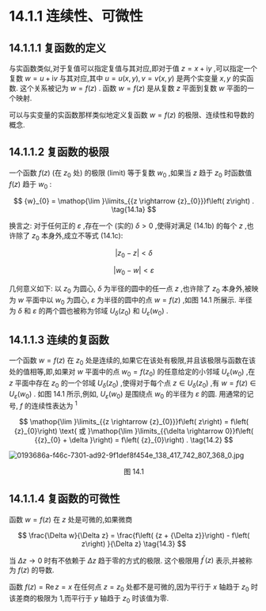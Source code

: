 # 14.1.1 连续性、可微性

## 14.1.1.1 复函数的定义

与实函数类似,对于复值可以指定复值与其对应,即对于值 $z = x + \mathrm{i}y$ ,可以指定一个复数 $w = u + \mathrm{i}v$ 与其对应,其中 $u = u\left( {x, y}\right) , v = v\left( {x, y}\right)$ 是两个实变量 $x, y$ 的实函数. 这个关系被记为 $w = f\left( z\right)$ . 函数 $w = f\left( z\right)$ 是从复数 $z$ 平面到复数 $w$ 平面的一个映射.

可以与实变量的实函数那样类似地定义复函数 $w = f\left( z\right)$ 的极限、连续性和导数的概念.

## 14.1.1.2 复函数的极限

一个函数 $f\left( z\right)$ (在 ${z}_{0}$ 处) 的极限 (limit) 等于复数 ${w}_{0}$ ,如果当 $z$ 趋于 ${z}_{0}$ 时函数值 $f\left( z\right)$ 趋于 ${w}_{0}$ :

$$
{w}_{0} = \mathop{\lim }\limits_{{z \rightarrow  {z}_{0}}}f\left( z\right) . \tag{14.1a}
$$

换言之: 对于任何正的 $\varepsilon$ ,存在一个 (实的) $\delta  > 0$ ,使得对满足 (14.1b) 的每个 $z$ ,也许除了 ${z}_{0}$ 本身外,成立不等式 (14.1c):

$$
\left| {{z}_{0} - z}\right|  < \delta  \tag{14.1b}
$$

$$
\left| {{w}_{0} - w}\right|  < \varepsilon  \tag{14.1c}
$$

几何意义如下: 以 ${z}_{0}$ 为圆心, $\delta$ 为半径的圆中的任一点 $z$ ,也许除了 ${z}_{0}$ 本身外,被映为 $w$ 平面中以 ${w}_{0}$ 为圆心, $\varepsilon$ 为半径的圆中的点 $w = f\left( z\right)$ ,如图 14.1 所展示. 半径为 $\delta$ 和 $\varepsilon$ 的两个圆也被称为邻域 ${U}_{\delta }\left( {z}_{0}\right)$ 和 ${U}_{\varepsilon }\left( {w}_{0}\right)$ .

## 14.1.1.3 连续的复函数

一个函数 $w = f\left( z\right)$ 在 ${z}_{0}$ 处是连续的,如果它在该处有极限,并且该极限与函数在该处的值相等,即,如果对 $w$ 平面中的点 ${w}_{0} = f\left( {z}_{0}\right)$ 的任意给定的小邻域 ${U}_{\varepsilon }\left( {w}_{0}\right)$ ,在 $z$ 平面中存在 ${z}_{0}$ 的一个邻域 ${U}_{\delta }\left( {z}_{0}\right)$ ,使得对于每个点 $z \in  {U}_{\delta }\left( {z}_{0}\right)$ ,有 $w = f\left( z\right)  \in  {U}_{\varepsilon }\left( {w}_{0}\right)$ . 如图 14.1 所示,例如, ${U}_{\varepsilon }\left( {w}_{0}\right)$ 是围绕点 ${w}_{0}$ 的半径为 $\varepsilon$ 的圆. 用通常的记号, $f$ 的连续性表达为 ${}^{1}$

$$
\mathop{\lim }\limits_{{z \rightarrow  {z}_{0}}}f\left( z\right)  = f\left( {z}_{0}\right) \text{ 或 }\mathop{\lim }\limits_{{\delta  \rightarrow  0}}f\left( {{z}_{0} + \delta }\right)  = f\left( {z}_{0}\right) . \tag{14.2}
$$

![0193686a-f46c-7301-ad92-9f1def8f454e_138_417_742_807_368_0.jpg](/images/0193686a-f46c-7301-ad92-9f1def8f454e_138_417_742_807_368_0.jpg)

<center>图 14.1</center>

## 14.1.1.4 复函数的可微性

函数 $w = f\left( z\right)$ 在 $z$ 处是可微的,如果微商

$$
\frac{\Delta w}{\Delta z} = \frac{f\left( {z + {\Delta z}}\right)  - f\left( z\right) }{\Delta z} \tag{14.3}
$$

当 ${\Delta z} \rightarrow  0$ 时有不依赖于 ${\Delta z}$ 趋于零的方式的极限. 这个极限用 ${f}^{\prime }\left( z\right)$ 表示,并被称为 $f\left( z\right)$ 的导数.

函数 $f\left( z\right)  = \operatorname{Re}z = x$ 在任何点 $z = {z}_{0}$ 处都不是可微的,因为平行于 $x$ 轴趋于 ${z}_{0}$ 时该差商的极限为 1,而平行于 $y$ 轴趋于 ${z}_{0}$ 时该值为零.
